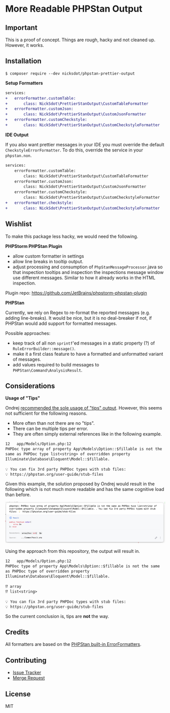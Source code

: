 # More Readable PHPStan Output

## Important

This is a proof of concept. Things are rough, hacky and not cleaned up. However, it works.

## Installation

```shell
$ composer require --dev nicksdot/phpstan-prettier-output
```

**Setup Formatters**

```diff
services:
+	errorFormatter.customTable:
+		class: NickSdot\PrettierStanOutput\CustomTableFormatter
+	errorFormatter.customJson:
+		class: NickSdot\PrettierStanOutput\CustomJsonFormatter
+	errorFormatter.customCheckstyle:
+		class: NickSdot\PrettierStanOutput\CustomCheckstyleFormatter
```

**IDE Output**

If you also want prettier messages in your IDE you must override the default `CheckstyleErrorFormatter`. To do this, 
override the service in your `phpstan.non`.

```diff
services:
	errorFormatter.customTable:
		class: NickSdot\PrettierStanOutput\CustomTableFormatter
	errorFormatter.customJson:
		class: NickSdot\PrettierStanOutput\CustomJsonFormatter
	errorFormatter.customCheckstyle:
		class: NickSdot\PrettierStanOutput\CustomCheckstyleFormatter
+	errorFormatter.checkstyle:
+		class: NickSdot\PrettierStanOutput\CustomCheckstyleFormatter
```

## Wishlist

To make this package less hacky, we would need the following.

**PHPStorm PHPStan Plugin**
- allow custom formatter in settings
- allow line breaks in tooltip output.
- adjust processing and consumption of `PhpStanMessageProcessor`.java so that inspection tooltips and inspection the 
  inspections message window use different messages. Similar to how it already works in the HTML inspection.

Plugin repo: https://github.com/JetBrains/phpstorm-phpstan-plugin

**PHPStan**

Currently, we rely on Regex to re-format the reported messages (e.g. adding line-breaks). It would be nice, but it is 
no deal-breaker if not, if PHPStan would add support for formatted messages.

Possible approaches:
- keep track of all non `sprintf`'ed messages in a static property (?) of `RuleErrorBuilder::message()`.
- make it a first class feature to have a formatted and unformatted variant of messages.
- add values required to build messages to `PHPStan\Command\AnalysisResult`.

## Considerations

**Usage of "Tips"**

Ondrej [recommended the sole usage of "tips" output](https://github.com/phpstan/phpstan/discussions/11476#discussioncomment-10274315). However, this seems  not sufficient for the following reasons.

- More often than not there are no "tips".
- There can be multiple tips per error.
- They are often simply external references like in the following example.

```
12   app/Models/Option.php:12                                                      
PHPDoc type array of property App\Models\Option::$fillable is not the same as PHPDoc type list<string> of overridden property Illuminate\Database\Eloquent\Model::$fillable.                                                                                 

💡 You can fix 3rd party PHPDoc types with stub files:               
💡 https://phpstan.org/user-guide/stub-files    
```

Given this example, the solution proposed by Ondrej would result in the following which is not much more readable
and has the same cognitive load than before.

![](.github/img/ondrej-tips-usage-proposal.png)

Using the approach from this repository, the output will result in.

```
12   app/Models/Option.php:12 
PHPDoc type of property App\Models\Option::$fillable is not the same as PHPDoc type of overridden property Illuminate\Database\Eloquent\Model::$fillable. 

⁉️ array
⁉️ list<string>

💡 You can fix 3rd party PHPDoc types with stub files:               
💡 https://phpstan.org/user-guide/stub-files    
```

So the current conclusion is, tips are **not** the way.


## Credits

All formatters are based on the [PHPStan built-in ErrorFormatters](https://phpstan.org/user-guide/output-format).

## Contributing

- [Issue Tracker](https://github.com/NickSdot/phpstan-prettier-output/issues)
- [Merge Request ](https://github.com/NickSdot/phpstan-prettier-output/pull)

## License

MIT
